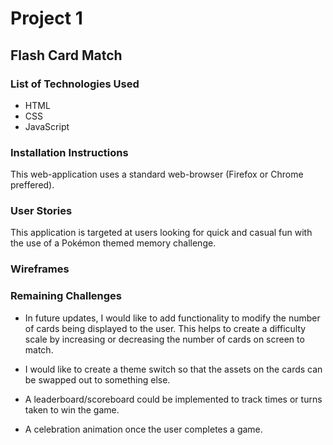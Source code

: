# Project 1

## Flash Card Match



### List of Technologies Used
* HTML
* CSS
* JavaScript

### Installation Instructions

This web-application uses a standard web-browser (Firefox or Chrome preffered).

### User Stories

This application is targeted at users looking for quick and casual fun with the use of a Pokémon themed memory challenge.

### Wireframes




### Remaining Challenges

* In future updates, I would like to add functionality to modify the number of cards being displayed to the user. This helps to create a difficulty scale by increasing or decreasing the number of cards on screen to match.

* I would like to create a theme switch so that the assets on the cards can be swapped out to something else.

* A leaderboard/scoreboard could be implemented to track times or turns taken to win the game.

* A celebration animation once the user completes a game.
